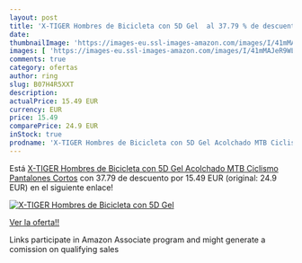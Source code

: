 ```yaml
---
layout: post
title: 'X-TIGER Hombres de Bicicleta con 5D Gel  al 37.79 % de descuento'
date: 
thumbnailImage: 'https://images-eu.ssl-images-amazon.com/images/I/41mMAJeR9WL._SL200_.jpg'
images: [ 'https://images-eu.ssl-images-amazon.com/images/I/41mMAJeR9WL._SL200_.jpg' ]
comments: true
category: ofertas
author: ring
slug: B07H4R5XXT
description:
actualPrice: 15.49 EUR
currency: EUR
price: 15.49
comparePrice: 24.9 EUR
inStock: true
prodname: 'X-TIGER Hombres de Bicicleta con 5D Gel Acolchado MTB Ciclismo Pantalones Cortos'
---
```


Está [X-TIGER Hombres de Bicicleta con 5D Gel Acolchado MTB Ciclismo Pantalones Cortos](https://www.amazon.es/dp/B07H4R5XXT/?tag=tolees-21) con 37.79 de descuento por 15.49 EUR (original: 24.9 EUR) en el siguiente enlace!

[![X-TIGER Hombres de Bicicleta con 5D Gel ](https://images-eu.ssl-images-amazon.com/images/I/41mMAJeR9WL._SL200_.jpg)](https://www.amazon.es/dp/B07H4R5XXT/?tag=tolees-21)

[Ver la oferta!!](https://www.amazon.es/dp/B07H4R5XXT/?tag=tolees-21)

Links participate in Amazon Associate program and might generate a comission on qualifying sales


